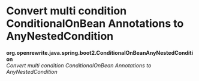 # Convert multi condition ConditionalOnBean Annotations to AnyNestedCondition

**org.openrewrite.java.spring.boot2.ConditionalOnBeanAnyNestedCondition**  
_Convert multi condition ConditionalOnBean Annotations to AnyNestedCondition_

